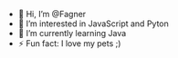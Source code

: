 - 👋 Hi, I’m @Fagner
- 👀 I’m interested in JavaScript and Pyton
- 🌱 I’m currently learning Java
- ⚡ Fun fact: I love my pets ;)

<!---
Brawlis/Brawlis is a ✨ special ✨ repository because its `README.md` (this file) appears on your GitHub profile.
You can click the Preview link to take a look at your changes.
--->

